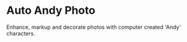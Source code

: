 Auto Andy Photo
===============

Enhance, markup and decorate photos with computer created 'Andy' characters.